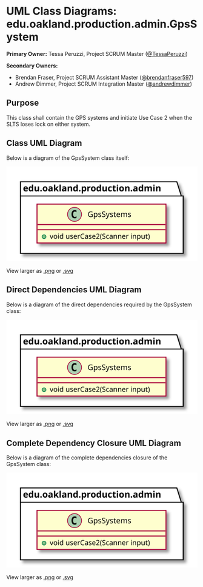 # UML Class Diagrams: edu.oakland.production.admin.GpsSystem

**Primary Owner:** Tessa Peruzzi, Project SCRUM Master ([@TessaPeruzzi](https://github.com/TessaPeruzzi/))

**Secondary Owners:**

- Brendan Fraser, Project SCRUM Assistant Master ([@brendanfraser597](https://github.com/brendanfraser597/))
- Andrew Dimmer, Project SCRUM Integration Master ([@andrewdimmer](https://github.com/andrewdimmer/))

## Purpose

This class shall contain the GPS systems and initiate Use Case 2 when the SLTS loses lock on either system.

## Class UML Diagram

Below is a diagram of the GpsSystem class itself:

![GpsSystem](./GpsSystem.svg)

View larger as [.png](./GpsSystem.png) or [.svg](./GpsSystem.svg)

## Direct Dependencies UML Diagram

Below is a diagram of the direct dependencies required by the GpsSystem class:

![GpsSystem Direct Dependencies](./GpsSystem_DirectDependencies.svg)

View larger as [.png](./GpsSystem_DirectDependencies.png) or [.svg](./GpsSystem_DirectDependencies.svg)

## Complete Dependency Closure UML Diagram

Below is a diagram of the complete dependencies closure of the GpsSystem class:

![GpsSystem Dependency Closure](./GpsSystem_Closure.svg)

View larger as [.png](./GpsSystem_Closure.png) or [.svg](./GpsSystem_Closure.svg)
